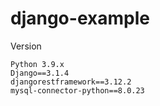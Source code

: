 # django-example

Version
```
Python 3.9.x
Django==3.1.4
djangorestframework==3.12.2
mysql-connector-python==8.0.23
```
